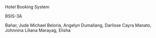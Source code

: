 Hotel Booking System

BSIS-3A

Bañar, Jude Michael
Beloria, Angelyn
Dumaliang, Darlisse Cayra
Manato, Johnnina Liliana
Marayag, Elisha
